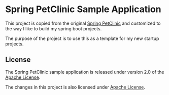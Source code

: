 # Spring PetClinic Sample Application 

This project is copied from the original [Spring PetClinic](https://github.com/spring-projects/spring-petclinic) and customized to the way I like to build my spring boot projects.

The purpose of the project is to use this as a template for my new startup projects.

## License

The Spring PetClinic sample application is released under version 2.0 of the [Apache License](https://www.apache.org/licenses/LICENSE-2.0).

The changes in this project is also licensed under [Apache License](LICENSE).
